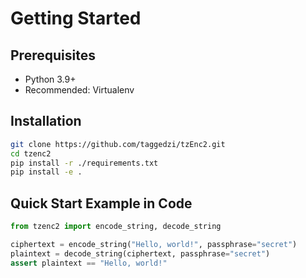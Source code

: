 # Getting Started

## **Prerequisites**

* Python 3.9+
* Recommended: Virtualenv

## **Installation**

```bash
git clone https://github.com/taggedzi/tzEnc2.git
cd tzenc2
pip install -r ./requirements.txt
pip install -e .
```

## **Quick Start Example in Code**

```python
from tzenc2 import encode_string, decode_string

ciphertext = encode_string("Hello, world!", passphrase="secret")
plaintext = decode_string(ciphertext, passphrase="secret")
assert plaintext == "Hello, world!"
```
